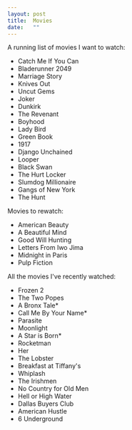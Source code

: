 ```yaml
---
layout: post
title:  Movies
date:   ""
---
```


A running list of movies I want to watch:

- Catch Me If You Can
- Bladerunner 2049
- Marriage Story
- Knives Out
- Uncut Gems
- Joker
- Dunkirk
- The Revenant
- Boyhood
- Lady Bird
- Green Book
- 1917
- Django Unchained
- Looper
- Black Swan
- The Hurt Locker
- Slumdog Millionaire
- Gangs of New York
- The Hunt


Movies to rewatch:

- American Beauty
- A Beautiful Mind
- Good Will Hunting
- Letters From Iwo Jima
- Midnight in Paris
- Pulp Fiction


All the movies I've recently watched:

- Frozen 2
- The Two Popes
- A Bronx Tale*
- Call Me By Your Name*
- Parasite
- Moonlight
- A Star is Born*
- Rocketman
- Her
- The Lobster
- Breakfast at Tiffany's
- Whiplash
- The Irishmen
- No Country for Old Men
- Hell or High Water
- Dallas Buyers Club
- American Hustle
- 6 Underground